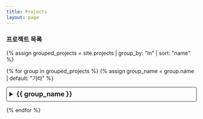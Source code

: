 ```yaml
---
title: Projects
layout: page
---
```


### 프로젝트 목록

{% assign grouped_projects = site.projects | group_by: "In" | sort: "name" %}

{% for group in grouped_projects %}
  {% assign group_name = group.name | default: "기타" %}
  <details>
    <summary>{{ group_name }}</summary>
    <ul class="post-list">
      {% assign items_sorted = group.items | sort: "title" %}
      {% for item in items_sorted %}
        <li>
          <h4>
            <a class="post-link" href="{{ item.url | relative_url }}">
              {{ item.title }}
            </a>
          </h4>
          <p>{{ item.content | strip_html | truncatewords: 50 }}</p>
        </li>
      {% endfor %}
    </ul>
  </details>
{% endfor %}

<style>
  details {
    border: 1px solid #333;
    border-radius: 4px;
    padding: 0.5em 0.5em 0;
    margin-bottom: 1em;
  }

  summary {
    font-size: 1.25em;
    font-weight: bold;
    margin: -0.5em -0.5em 0;
    padding: 0.5em;
    cursor: pointer;
  }

  details[open] {
    padding: 0.5em;
  }

  details[open] summary {
    border-bottom: 1px solid #333;
    margin-bottom: 0.5em;
  }

  .post-list {
    list-style: none;
    padding-left: 0;
  }

  .post-list li {
    margin-bottom: 1.5em;
  }

  .post-list h4 {
    margin-bottom: 0.2em;
  }

  .post-list p {
    margin-top: 0;
    color: #ccc;
  }
</style>